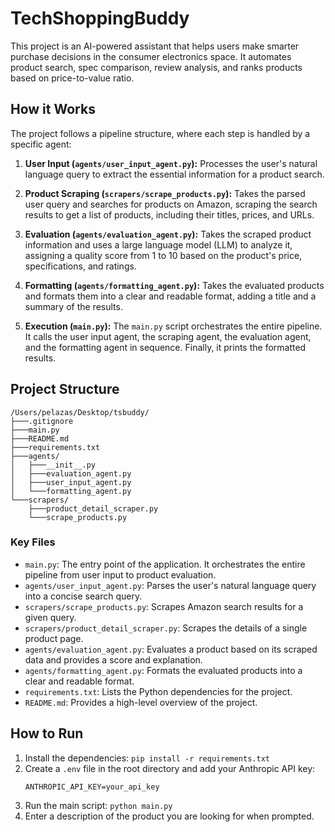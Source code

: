 # TechShoppingBuddy

This project is an AI-powered assistant that helps users make smarter purchase decisions in the consumer electronics space. It automates product search, spec comparison, review analysis, and ranks products based on price-to-value ratio.

## How it Works

The project follows a pipeline structure, where each step is handled by a specific agent:

1.  **User Input (`agents/user_input_agent.py`):** Processes the user's natural language query to extract the essential information for a product search.

2.  **Product Scraping (`scrapers/scrape_products.py`):** Takes the parsed user query and searches for products on Amazon, scraping the search results to get a list of products, including their titles, prices, and URLs.

3.  **Evaluation (`agents/evaluation_agent.py`):** Takes the scraped product information and uses a large language model (LLM) to analyze it, assigning a quality score from 1 to 10 based on the product's price, specifications, and ratings.

4.  **Formatting (`agents/formatting_agent.py`):** Takes the evaluated products and formats them into a clear and readable format, adding a title and a summary of the results.

5.  **Execution (`main.py`):** The `main.py` script orchestrates the entire pipeline. It calls the user input agent, the scraping agent, the evaluation agent, and the formatting agent in sequence. Finally, it prints the formatted results.

## Project Structure

```
/Users/pelazas/Desktop/tsbuddy/
├───.gitignore
├───main.py
├───README.md
├───requirements.txt
├───agents/
│   ├───__init__.py
│   ├───evaluation_agent.py
│   ├───user_input_agent.py
│   └───formatting_agent.py
└───scrapers/
    ├───product_detail_scraper.py
    └───scrape_products.py
```

### Key Files

*   `main.py`: The entry point of the application. It orchestrates the entire pipeline from user input to product evaluation.
*   `agents/user_input_agent.py`: Parses the user's natural language query into a concise search query.
*   `scrapers/scrape_products.py`: Scrapes Amazon search results for a given query.
*   `scrapers/product_detail_scraper.py`: Scrapes the details of a single product page.
*   `agents/evaluation_agent.py`: Evaluates a product based on its scraped data and provides a score and explanation.
*   `agents/formatting_agent.py`: Formats the evaluated products into a clear and readable format.
*   `requirements.txt`: Lists the Python dependencies for the project.
*   `README.md`: Provides a high-level overview of the project.

## How to Run

1.  Install the dependencies: `pip install -r requirements.txt`
2.  Create a `.env` file in the root directory and add your Anthropic API key:
    ```
    ANTHROPIC_API_KEY=your_api_key
    ```
3.  Run the main script: `python main.py`
4.  Enter a description of the product you are looking for when prompted.